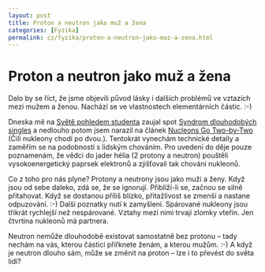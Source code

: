 ```yaml
---
layout: post
title: Proton a neutron jako muž a žena
categories: [Fyzika]
permalink: cz/fyzika/proton-a-neutron-jako-muz-a-zena.html
---
```

# Proton a neutron jako muž a žena

Dalo by se říct, že jsme objevili původ lásky i dalších problémů ve vztazích mezi mužem a ženou. Nachází se ve vlastnostech elementárních částic. :-)

Dneska mě na [Světě pohledem studenta](http://sps.rivil.com/) zaujal spot [Syndrom dlouhodobých singles](http://sps.rivil.com/?p=90802180) a nedlouho potom jsem narazil na článek [Nucleons Go Two-by-Two](http://www.jlab.org/news/archive/2003/nucleons.html) (Čili nukleony chodí po dvou.). Tentokrát vynechám technické detaily a zaměřím se na podobnosti s lidským chováním. Pro uvedení do děje pouze poznamenám, že vědci do jader hélia (2 protony a neutron) pouštěli vysokoenergetický paprsek elektronů a zjišťovali tak chování nukleonů.

Co z toho pro nás plyne? Protony a neutrony jsou jako muži a ženy. Když jsou od sebe daleko, zdá se, že se ignorují. Přiblíží-li se, začnou se silně přitahovat. Když se dostanou příliš blízko, přitažlivost se zmenší a nastane odpuzování. :-) Další poznatky nutí k zamyšlení. Spárované nukleony jsou třikrát rychlejší než nespárované. Vztahy mezi nimi trvají zlomky vteřin. Jen čtvrtina nukleonů má partnera.

Neutron nemůže dlouhodobě existovat samostatně bez protonu – tady nechám na vás, kterou částici přiřknete ženám, a kterou mužům. :-) A když je neutron dlouho sám, může se změnit na proton – lze i to převést do světa lidí?

